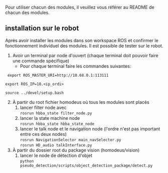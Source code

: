 Pour utiliser chacun des modules, il veuillez vous référer au README de chacun des modules.

## installation sur le robot
Après avoir installer les modules dans son workspace ROS et confirmer le fonctionnement individuel des modules. Il est possible de tester sur le robot.

1. Avoir un terminal par node d'ouvert (chaque terminal doit pouvoir faire une commande spécifique)
    - Pour chaque terminal faire les commandes suivantes:

` export ROS_MASTER_URI=http://10.68.0.1:113111` 

`export ROS_IP=10.<ip_ordi>`

`source ../devel/setup.bash`

2. À partir du root fichier homodeus où tous les modules sont placés
    1. lancer filter node avec   
    `rosrun hbba_state filter_node.py`
    2. lancer la state machine node    
    `rosrun hbba_state hbba_state_node`
    3. lancer le talk node et le navigation node (l'ordre n'est pas important entre ces deux nodes)  
    `rosrun NavigationSelector main_navSelector.py`   
    `rosrun HD_audio talkInterface.py`
3. À partir du dossier root du package vision (homodeus/vision)
    1. lancer le node de détection d'objet  
    `python pseudo_detection/scripts/object_detection_package/detect.py`
